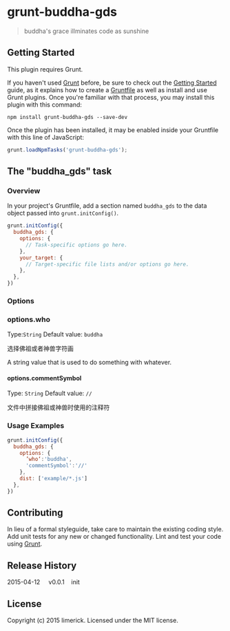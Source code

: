 # grunt-buddha-gds

> buddha\'s grace illminates code as sunshine

## Getting Started
This plugin requires Grunt.

If you haven't used [Grunt](http://gruntjs.com/) before, be sure to check out the [Getting Started](http://gruntjs.com/getting-started) guide, as it explains how to create a [Gruntfile](http://gruntjs.com/sample-gruntfile) as well as install and use Grunt plugins. Once you're familiar with that process, you may install this plugin with this command:

```shell
npm install grunt-buddha-gds --save-dev
```

Once the plugin has been installed, it may be enabled inside your Gruntfile with this line of JavaScript:

```js
grunt.loadNpmTasks('grunt-buddha-gds');
```

## The "buddha_gds" task

### Overview
In your project's Gruntfile, add a section named `buddha_gds` to the data object passed into `grunt.initConfig()`.

```js
grunt.initConfig({
  buddha_gds: {
    options: {
      // Task-specific options go here.
    },
    your_target: {
      // Target-specific file lists and/or options go here.
    },
  },
})
```

### Options

### options.who
Type:`String`
Default value: `buddha`

选择佛祖或者神兽字符画

A string value that is used to do something with whatever.

#### options.commentSymbol
Type: `String`
Default value: `//`

文件中拼接佛祖或神兽时使用的注释符


### Usage Examples



```js
grunt.initConfig({
  buddha_gds: {
    options: {
      ’who‘:'buddha',
      'commentSymbol':'//'
    },
    dist: ['example/*.js']
  },
})
```

## Contributing
In lieu of a formal styleguide, take care to maintain the existing coding style. Add unit tests for any new or changed functionality. Lint and test your code using [Grunt](http://gruntjs.com/).

## Release History
2015-04-12 &nbsp; &nbsp;&nbsp;v0.0.1&nbsp;&nbsp;&nbsp; init

## License
Copyright (c) 2015 limerick. Licensed under the MIT license.
